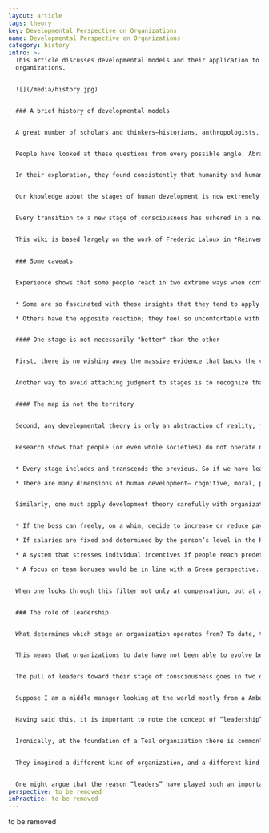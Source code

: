 ```yaml
---
layout: article
tags: theory
key: Developmental Perspective on Organizations
name: Developmental Perspective on Organizations
category: history
intro: >-
  This article discusses developmental models and their application to
  organizations.


  ![](/media/history.jpg)


  ### A brief history of developmental models


  A great number of scholars and thinkers―historians, anthropologists, philosophers, mystics, psychologists, and neuroscientists―have delved into the question: *how has humanity evolved from the earliest forms of human consciousness to the complex consciousness of modern times?* Some inquired into a related question: *how do we human beings evolve today from the comparatively simple form of consciousness we have at birth to the full extent of adult maturity?*


  People have looked at these questions from every possible angle. Abraham Maslow  looked at how human needs evolve along the human journey, from basic physiological needs to self-actualization. Others looked at development through the lenses of *worldviews* (Gebser, among others), *cognitive capacities* (Piaget), *values* (Graves), *moral development* (Kohlberg, Gilligan), *self-identity* (Loevinger), *spirituality* (Fowler), *leadership* (Cook-Greuter, Kegan, Torbert), and so on.


  In their exploration, they found consistently that humanity and human beings evolve in stages. They do not evolve in the way that trees grow, continuously, but rather by sudden transformations, like a caterpillar that becomes a butterfly, or a tadpole a frog.


  Our knowledge about the stages of human development is now extremely robust. Two thinkers in particular―Ken Wilber^\[For an easy introduction: Wilber, Ken. A brief history of everything. Boston: Shambhala Publications, 1996. For a more complete overview: Wilber, Ken. Integral Psychology. Boston: Shambhala Publications, 2000. ] and Jenny Wade^\[Wade, Jenny. Changes of Mind: A Holonomic Theory of the Evolution of Consciousness. Albany: State University of New York Press, 1996.]―have done substantial work comparing and contrasting all the major stage models and have discovered strong convergence. Each model might look at a particular side of the mountain (one looks at needs, another at cognition, for instance), but it seems to be the same mountain. While they often choose different names to refer to the stages or sometimes subdivide or regroup stages differently, the underlying phenomenon is the same - just like Fahrenheit and Celsius recognize, with different labels, that there is a point at which water freezes and another where it boils. This developmental view has been backed up by solid evidence from large pools of data; academics like Jane Loevinger, Susanne Cook-Greuter, Bill Torbert, and Robert Kegan have tested this stage theory with thousands and thousands of people in several cultures, in organizational and corporate settings, among others.^\[Laloux, Frederic (2014-02-09). Reinventing Organizations: A Guide to Creating Organizations Inspired by the Next Stage of Human Consciousness (Kindle Location 493-501). Nelson Parker. Kindle Edition.]


  Every transition to a new stage of consciousness has ushered in a new era in human history. At each juncture, everything changed: society (going from family bands to tribes to empires to nation states); the economy (from foraging to horticulture, agriculture, and industrialization); the power structures; the role of religion. One aspect hasn’t yet received much attention: with every new stage in human consciousness also came a breakthrough in our ability to collaborate, bringing about a new organizational model. Organizations as we know them today are simply the expression of our current worldview, our current stage of development. Every time that we, as a species, have changed the way we think about the world, we have come up with more powerful types of organizations.^\[Laloux, Frederic (2014-02-09). Reinventing Organizations: A Guide to Creating Organizations Inspired by the Next Stage of Human Consciousness (Kindle Locations 476-506). Nelson Parker. Kindle Edition.]


  This wiki is based largely on the work of Frederic Laloux in *Reinventing Organizations: A Guide to Creating Organizations Inspired by the Next Stage of Human Consciousness*. In his work, Laloux attempts to catalog the stages through which human organizational development has progressed. He portrays these stages in a way that borrows from many researchers, including those mentioned above, but particularly from the meta-analyses of Ken Wilber and Jenny Wade. As in Wilber’s *Integral Theory*, Laloux’s work and this wiki give colors as names to each stage of development. It should be noted that while the descriptions of stages here are generally compatible with *Integral Theory*, they may not always correspond exactly.


  ### Some caveats


  Experience shows that some people react in two extreme ways when confronted with this developmental theory.


  * Some are so fascinated with these insights that they tend to apply them haphazardly, oversimplifying reality to fit the model.

  * Others have the opposite reaction; they feel so uncomfortable with a model that could be used to label people and put them into different boxes that they reject the notion there is a developmental aspect to human evolution. They see the notion of such stages as elitist and implying that certain people are somehow better than others.


  #### One stage is not necessarily "better" than the other


  First, there is no wishing away the massive evidence that backs the view that human consciousness evolves in stages. The problem is not with the reality of the stages; it is with how we view the staircase. We get into trouble when we believe that later stages are “better” than earlier stages; a more helpful interpretation is that they are “more complex” ways of dealing with the world. For instance, a person operating from Pluralistic-Green can integrate people’s conflicting perspectives in a way that a person operating from Impulsive-Red most likely cannot. At the same time, every level has its own light and shadow, its own healthy and unhealthy expressions. Orange modernity, for instance, for all the life-enhancing advancements it has brought, has changed the planet in a way previous stages never could.


  Another way to avoid attaching judgment to stages is to recognize that each stage is well adapted to certain contexts. If we were caught in a civil war with thugs attacking our house, Impulsive-Red would be the most appropriate paradigm to think and act from to defend ourselves. On the other hand, in peaceful times in post-industrial societies, Red is not as functional as some of the later stages.^\[Laloux, Frederic (2014-02-09). Reinventing Organizations: A Guide to Creating Organizations Inspired by the Next Stage of Human Consciousness (Kindle Locations 996-1004). Nelson Parker. Kindle Edition.]


  #### The map is not the territory


  Second, any developmental theory is only an abstraction of reality, just like a geographical map is only a simplified depiction of a territory; it gives us distinctions that facilitate understanding of a complex underlying reality, but it cannot claim to offer a full portrayal of reality. The key is to hold these models as useful orientations that can help us get a richer appreciation of the extraordinary complexity of life.


  Research shows that people (or even whole societies) do not operate neatly from just one paradigm. Humans are wonderfully complex and cannot be reduced to a single stage:


  * Every stage includes and transcends the previous. So if we have learned to operate from, say, Achievement-Orange, we still have the ability, when appropriate, to react from Conformist-Amber or Impulsive-Red. Even the opposite is true to some extent: were we to be surrounded by people operating from a later stage, for example, Pluralistic-Green, we could temporarily display Green behaviors, even though we wouldn’t yet have integrated this stage.

  * There are many dimensions of human development— cognitive, moral, psychological, social, spiritual, and so on— and we don’t necessarily grow at the same pace in all of them. For example, we might have internalized Orange cognition and be running an innovative business, but on the spiritual side, we espouse an Amber Christian fundamentalist belief.^\[Laloux, Frederic (2014-02-09). Reinventing Organizations: A Guide to Creating Organizations Inspired by the Next Stage of Human Consciousness (Kindle Location 1009-1016). Nelson Parker. Kindle Edition.]


  Similarly, one must apply development theory carefully with organizations. Few, if any, organizations fall neatly into just one stage. But if we look at an organization’s structure, its practices, and its cultural elements, we can generally discern what worldview they stem from. Let’s take the topic of compensation to illustrate this:


  * If the boss can freely, on a whim, decide to increase or reduce pay, that would be consistent with the Red paradigm.

  * If salaries are fixed and determined by the person’s level in the hierarchy (or the person’s diploma), that sounds in line with an Amber perspective.

  * A system that stresses individual incentives if people reach predetermined targets probably stems from an Orange worldview.

  * A focus on team bonuses would be in line with a Green perspective.


  When one looks through this filter not only at compensation, but at all the structure, practices, and culture of an organization, one generally finds that they are not scattered randomly among the stages and colors, but cluster around a center of gravity, a stage that defines most practices of the organization.


  ### The role of leadership


  What determines which stage an organization operates from? To date, the answer has been - the stage through which its leadership tends to look at the world . Consciously or unconsciously, leaders put in place organizational structures, practices, and cultures that make sense to them, that correspond to their way of dealing with the world.


  This means that organizations to date have not been able to evolve beyond its leadership’s stage of development. The practice of defining a set of shared values and a mission statement provides a good illustration. Because this practice is in good currency, leaders in Orange Organizations increasingly feel obliged to have a task force come up with some values and a mission statement. But looking to values and mission statements to inform decisions only makes sense as of the Green paradigm. In Orange, the yardstick for decisions is success: Let’s go with what will deliver top- or bottom-line results. In Orange organization’s, leadership might pay lip service to the values; but when the rubber hits the road and leaders have to choose between profits and values, they will predictably go for the former. They cannot uphold a practice and a culture (in this case, a values-driven culture) that stems from a later stage of development.


  The pull of leaders toward their stage of consciousness goes in two directions: they can pull “back” practices from later stages (rendering them ineffective as in the previous example), but they can also exert a strong pull “forward.” The structure, practices, and culture they put in place can help employees adopt behaviors of more complex paradigms that they as individuals have not yet fully integrated.


  Suppose I am a middle manager looking at the world mostly from a Amber perspective. My natural style with my subordinates would be to interact in very hierarchical ways, telling them exactly what they need to do and how they need to do it. Now let’s say I work in a Green Organization, where my leaders urge me to empower employees that work for me. All around me I see other managers giving their subordinates lots of leeway. Twice a year, I receive 360-degree feedback, including from my direct reports, telling me how well I’m doing on empowerment (which can affect my bonus); every six months, I’m asked to sit down with my team and discuss how well we are doing in living company values (which include empowerment). Within such a strong context of Green culture and practices, I’m likely to espouse some Green management skills and behaviors. The context has pulled me up, leading me to operate in more complex ways than I would if left to my own devices. And just perhaps, over time, when I’m ready for it, the context will help me grow and genuinely integrate into that paradigm.^\[Laloux, Frederic (2014-02-09). Reinventing Organizations: A Guide to Creating Organizations Inspired by the Next Stage of Human Consciousness (Kindle Location 1068-1076). Nelson Parker. Kindle Edition.]


  Having said this, it is important to note the concept of “leadership” is different in Teal. While earlier stages of organizational development relied fundamentally on a hierarchical power structure, with someone clearly “in charge”, Teal rejects the notion of a fixed hierarchy. The Teal organization is self-organizing and self-managing.


  Ironically, at the foundation of a Teal organization there is commonly a strong leader who, sensing the potential, initiates the sharing of power: Jean-Francois Zobrist at FAVI, Chris Rufer at Morning Star, and Jos de Blok at Buurtzorg are good examples.


  They imagined a different kind of organization, and a different kind of leadership: a leadership that is distributed, emergent and unpredictable. Anyone can lead—subject to an advice process—based on opportunity, circumstance and/or imagination.


  One might argue that the reason “leaders” have played such an important role in Teal organizations to date is because these organizations (and we as a civilization) are making a transition from earlier stages reliant on the traditional type of leader. Perhaps in the not too distant future, Teal organizations will fully and truly emerge without assistance from a single or small group of enlightened individuals.
perspective: to be removed
inPractice: to be removed
---
```

to be removed
